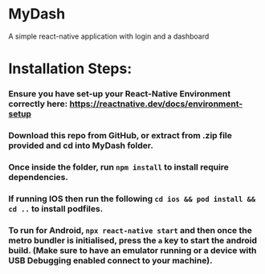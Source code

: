 # MyDash
A simple react-native application with login and a dashboard

# Installation Steps:
### Ensure you have set-up your React-Native Environment correctly here: https://reactnative.dev/docs/environment-setup
### Download this repo from GitHub, or extract from .zip file provided and cd into MyDash folder.
### Once inside the folder, run `npm install` to install require dependencies.
### If running IOS then run the following `cd ios && pod install && cd ..` to install podfiles.
### To run for Android, `npx react-native start` and then once the metro bundler is initialised, press the `a` key to start the android build. (Make sure to have an emulator running or a device with USB Debugging enabled connect to your machine).
